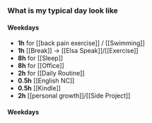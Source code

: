### What is my typical day look like
#### Weekdays 
- **1h** for [[back pain exercise]] / [[Swimming]]
- **1h** [[Break]] -> [[Elsa Speak]]/[[Exercise]]
- **8h** for [[Sleep]]
- **8h** for [[Office]]
- **2h** for [[Daily Routine]]
- **0.5h** [[English NC]]
- **0.5h** [[Kindle]]
- **2h** [[personal growth]]/[[Side Project]]
#### Weekdays 
